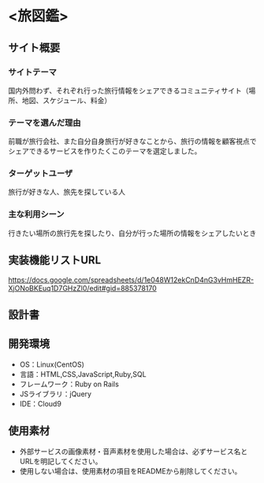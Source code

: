 # <旅図鑑>

## サイト概要

### サイトテーマ
国内外問わず、それぞれ行った旅行情報をシェアできるコミュニティサイト（場所、地図、スケジュール、料金）

### テーマを選んだ理由
前職が旅行会社、また自分自身旅行が好きなことから、旅行の情報を顧客視点でシェアできるサービスを作りたくこのテーマを選定しました。

### ターゲットユーザ
旅行が好きな人、旅先を探している人

### 主な利用シーン
行きたい場所の旅行先を探したり、自分が行った場所の情報をシェアしたいとき

## 実装機能リストURL
https://docs.google.com/spreadsheets/d/1e048W12ekCnD4nG3vHmHEZR-XjONoBKEuq1D7GHzZl0/edit#gid=885378170

## 設計書

## 開発環境
- OS：Linux(CentOS)
- 言語：HTML,CSS,JavaScript,Ruby,SQL
- フレームワーク：Ruby on Rails
- JSライブラリ：jQuery
- IDE：Cloud9

## 使用素材
- 外部サービスの画像素材・音声素材を使用した場合は、必ずサービス名とURLを明記してください。
- 使用しない場合は、使用素材の項目をREADMEから削除してください。